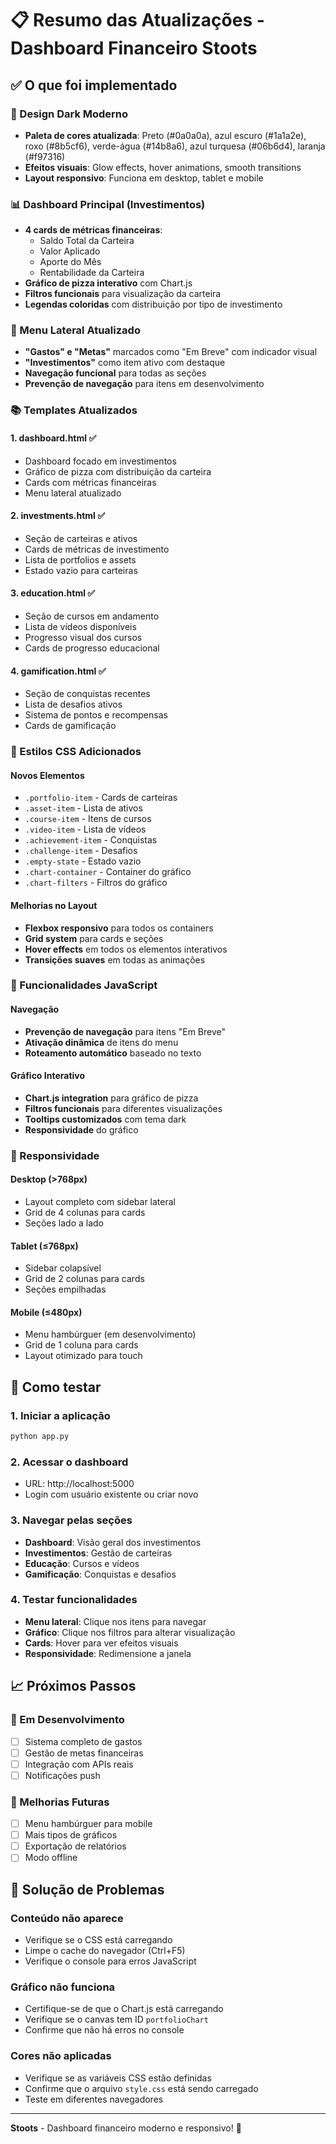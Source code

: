 # 📋 Resumo das Atualizações - Dashboard Financeiro Stoots

## ✅ O que foi implementado

### 🎨 Design Dark Moderno
- **Paleta de cores atualizada**: Preto (#0a0a0a), azul escuro (#1a1a2e), roxo (#8b5cf6), verde-água (#14b8a6), azul turquesa (#06b6d4), laranja (#f97316)
- **Efeitos visuais**: Glow effects, hover animations, smooth transitions
- **Layout responsivo**: Funciona em desktop, tablet e mobile

### 📊 Dashboard Principal (Investimentos)
- **4 cards de métricas financeiras**:
  - Saldo Total da Carteira
  - Valor Aplicado
  - Aporte do Mês
  - Rentabilidade da Carteira
- **Gráfico de pizza interativo** com Chart.js
- **Filtros funcionais** para visualização da carteira
- **Legendas coloridas** com distribuição por tipo de investimento

### 🧭 Menu Lateral Atualizado
- **"Gastos" e "Metas"** marcados como "Em Breve" com indicador visual
- **"Investimentos"** como item ativo com destaque
- **Navegação funcional** para todas as seções
- **Prevenção de navegação** para itens em desenvolvimento

### 📚 Templates Atualizados

#### 1. **dashboard.html** ✅
- Dashboard focado em investimentos
- Gráfico de pizza com distribuição da carteira
- Cards com métricas financeiras
- Menu lateral atualizado

#### 2. **investments.html** ✅
- Seção de carteiras e ativos
- Cards de métricas de investimento
- Lista de portfolios e assets
- Estado vazio para carteiras

#### 3. **education.html** ✅
- Seção de cursos em andamento
- Lista de vídeos disponíveis
- Progresso visual dos cursos
- Cards de progresso educacional

#### 4. **gamification.html** ✅
- Seção de conquistas recentes
- Lista de desafios ativos
- Sistema de pontos e recompensas
- Cards de gamificação

### 🎨 Estilos CSS Adicionados

#### Novos Elementos
- `.portfolio-item` - Cards de carteiras
- `.asset-item` - Lista de ativos
- `.course-item` - Itens de cursos
- `.video-item` - Lista de vídeos
- `.achievement-item` - Conquistas
- `.challenge-item` - Desafios
- `.empty-state` - Estado vazio
- `.chart-container` - Container do gráfico
- `.chart-filters` - Filtros do gráfico

#### Melhorias no Layout
- **Flexbox responsivo** para todos os containers
- **Grid system** para cards e seções
- **Hover effects** em todos os elementos interativos
- **Transições suaves** em todas as animações

### 🔧 Funcionalidades JavaScript

#### Navegação
- **Prevenção de navegação** para itens "Em Breve"
- **Ativação dinâmica** de itens do menu
- **Roteamento automático** baseado no texto

#### Gráfico Interativo
- **Chart.js integration** para gráfico de pizza
- **Filtros funcionais** para diferentes visualizações
- **Tooltips customizados** com tema dark
- **Responsividade** do gráfico

### 📱 Responsividade

#### Desktop (>768px)
- Layout completo com sidebar lateral
- Grid de 4 colunas para cards
- Seções lado a lado

#### Tablet (≤768px)
- Sidebar colapsível
- Grid de 2 colunas para cards
- Seções empilhadas

#### Mobile (≤480px)
- Menu hambúrguer (em desenvolvimento)
- Grid de 1 coluna para cards
- Layout otimizado para touch

## 🚀 Como testar

### 1. Iniciar a aplicação
```bash
python app.py
```

### 2. Acessar o dashboard
- URL: http://localhost:5000
- Login com usuário existente ou criar novo

### 3. Navegar pelas seções
- **Dashboard**: Visão geral dos investimentos
- **Investimentos**: Gestão de carteiras
- **Educação**: Cursos e vídeos
- **Gamificação**: Conquistas e desafios

### 4. Testar funcionalidades
- **Menu lateral**: Clique nos itens para navegar
- **Gráfico**: Clique nos filtros para alterar visualização
- **Cards**: Hover para ver efeitos visuais
- **Responsividade**: Redimensione a janela

## 📈 Próximos Passos

### 🔄 Em Desenvolvimento
- [ ] Sistema completo de gastos
- [ ] Gestão de metas financeiras
- [ ] Integração com APIs reais
- [ ] Notificações push

### 🎯 Melhorias Futuras
- [ ] Menu hambúrguer para mobile
- [ ] Mais tipos de gráficos
- [ ] Exportação de relatórios
- [ ] Modo offline

## 🐛 Solução de Problemas

### Conteúdo não aparece
- Verifique se o CSS está carregando
- Limpe o cache do navegador (Ctrl+F5)
- Verifique o console para erros JavaScript

### Gráfico não funciona
- Certifique-se de que o Chart.js está carregando
- Verifique se o canvas tem ID `portfolioChart`
- Confirme que não há erros no console

### Cores não aplicadas
- Verifique se as variáveis CSS estão definidas
- Confirme que o arquivo `style.css` está sendo carregado
- Teste em diferentes navegadores

---

**Stoots** - Dashboard financeiro moderno e responsivo! 🚀 